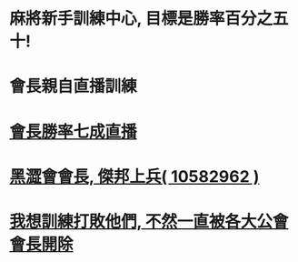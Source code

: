 
# 麻將新手訓練中心, 目標是勝率百分之五十!
# 會長親自直播訓練
# <a href="https://www.youtube.com/watch?v=DYYh2W5BX0k">會長勝率七成直播
# 黑澀會會長, 傑邦上兵( 10582962 )
# <a href="mailto:jetbomb2012@gmail.com">我想訓練打敗他們, 不然一直被各大公會會長開除</a>
